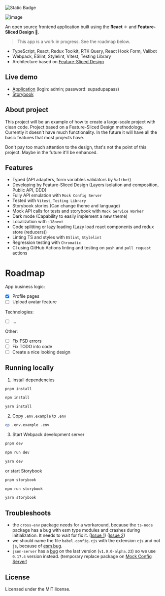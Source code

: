![Static Badge](https://img.shields.io/badge/designed%20by%20Feature--Sliced%20Design-3193FF?style=flat-square&link=https%3A%2F%2Ffeature-sliced.design%2F)

![image](https://github.com/stasguma/frontend-react-adv/assets/15160733/1cc9ac46-dd36-4f41-a382-b564acd0267e)

An open source frontend application built using the **React** ⚛️ and **Feature-Sliced Design** 🍰.

> This app is a work in progress. See the roadmap below.

- TypeScript, React, Redux Toolkit, RTK Query, React Hook Form, Valibot
- Webpack, ESlint, Stylelint, Vitest, Testing Library
- Architecture based on [Feature-Sliced Design](https://feature-sliced.design/)

## Live demo

- [Application](https://frontend-react-adv.onrender.com/) (login: admin; password: supadupapass)
- [Storybook](https://main--65c1748bed8d59893ba6a94f.chromatic.com/)

## About project

This project will be an example of how to create a large-scale project with clean code. Project based on a Feature-Sliced Design methodology. Currently it doesn't have much functionality. In the future it will have all the basic features that most projects have.

Don't pay too much attention to the design, that's not the point of this project. Maybe in the future it'll be enhanced.

## Features

- Typed (API adapters, form variables validators by `Valibot`)
- Developing by Feature-Sliced Design (Layers isolation and composition, Public API, DDD)
- Fully API emulation with `Mock Config Server`
- Tested with `Vitest`, `Testing Library`
- Storybook stories (Can change theme and language)
- Mock API calls for tests and storybook with `Mock Service Worker`
- Dark mode (Capability to easily implement a new theme)
- Localization with `i18next`
- Code splitting or lazy loading (Lazy load react components and redux store (reducers))
- Linting TS and styles with `ESlint`, `Stylelint`
- Regression testing with `Chromatic`
- CI using GitHub Actions linting and testing on `push` and `pull request` actions

# Roadmap

App business logic:

- [x] Profile pages
- [ ] Upload avatar feature 

Technologies:

- [ ] ...

Other:

- [ ] Fix FSD errors
- [ ] Fix TODO into code
- [ ] Create a nice looking design

## Running locally

1. Install dependencies

```bash
pnpm install
```
```bash
npm install
```
```bash
yarn install
```

2. Copy `.env.example` to `.env`

```bash
cp .env.example .env
```

3. Start Webpack development server

```bash
pnpm dev
```
```bash
npm run dev
```
```bash
yarn dev
```

or start Storybook

```bash
pnpm storybook
```
```bash
npm run storybook
```
```bash
yarn storybook
```

## Troubleshoots

- the `cross-env` package needs for a workaround, because the `ts-node` package has a bug with esm type modules and crashes during initialization. It needs to wait for fix it. ([Issue 1](https://github.com/TypeStrong/ts-node/issues/1997#issuecomment-1915868832)) ([Issue 2](https://github.com/webpack/webpack-cli/issues/2458#issuecomment-1915865909))
- we should name the file `babel.config.cjs` with the extension `cjs` and not `js`, because of [esm bug](https://stackoverflow.com/questions/61146112/error-while-loading-config-you-appear-to-be-using-a-native-ecmascript-module-c).
- `json-server` has a [bug](https://github.com/typicode/json-server/issues/1500) on the last version (`v1.0.0-alpha.23`) so we use `0.17.4` version instead. (temporary replace package on [Mock Config Server](https://github.com/siberiacancode/mock-config-server/))

## License

Licensed under the MIT license.